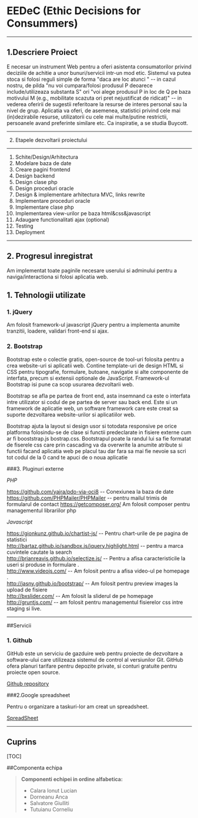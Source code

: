 # EEDeC (Ethic Decisions for Consummers)

-----------------------

 1.Descriere Proiect
-------------------------------

E necesar un instrument Web pentru a oferi asistenta consumatorilor privind deciziile de achitie a unor bunuri/servicii intr-un mod etic. Sistemul va putea stoca si folosi reguli simple de forma "daca are loc <conditie> atunci <actiune>" -- in cazul nostru, de pilda "nu voi cumpara/folosi produsul P deoarece include/utilizeaza substanta S" ori "voi alege produsul P in loc de Q pe baza motivului M (e.g., mobilitate scazuta ori pret nejustificat de ridicat)" -- in vederea oferirii de sugestii referitoare la resurse de interes personal sau la nivel de grup. Aplicatia va oferi, de asemenea, statistici privind cele mai (in)dezirabile resurse, utilizatorii cu cele mai multe/putine restrictii, persoanele avand preferinte similare etc. Ca inspiratie, a se studia Buycott.

---------------------
2. Etapele dezvoltarii proiectului
-----------------------
  
1. Schite/Design/Arhitectura
2. Modelare baza de date
3. Creare pagini frontend
4. Design backend
5. Design clase php
6. Design proceduri oracle
7. Design & implementare arhitectura MVC, links rewrite
8. Implementare proceduri oracle
9. Implementare clase php
10. Implementarea view-urilor pe baza html&css&javascript
11. Adaugare functionalitati ajax (optional)
12. Testing
13. Deployment

------------------------------
## 2. Progresul inregistrat
  
 Am implementat toate paginile necesare userului si adminului pentru a naviga/interactiona si folosi aplicatia web.
  


## 1. Tehnologii utilizate
  
### 1. jQuery

Am folosit framework-ul javascript jQuery pentru a implementa anumite tranzitii, loadere, validari front-end si ajax.


###  2. Bootstrap

Bootstrap este o colectie gratis, open-source de tool-uri folosita pentru a crea website-uri si aplicatii web. Contine template-uri de design HTML si CSS pentru tipografie, formulare, butoane, navigatie si alte componente de interfata, precum si extensii optionale de JavaScript. Framework-ul Bootstrap isi pune ca scop usurarea dezvoltarii web.

Bootstrap se afla pe partea de front end, asta insemnand ca este o interfata intre utilizator si codul de pe partea de server sau back end. Este si un framework de aplicatie web, un software framework care este creat  sa suporte dezvoltarea website-urilor si aplicatiilor web.

Bootstrap ajuta la layout si design usor si totodata responsive pe orice platforma  folosindu-se de clase si functii predeclarate in fisiere externe cum ar fi booststrap.js bostrap.css.  Bootstrapul poate la randul lui sa fie formatat de fiserele css care prin cascading va da overwrite la anumite atribute si functii facand aplicatia web pe placul tau dar fara sa mai fie nevoie sa scri tot codul de la 0 cand te apuci de o noua aplicatie


###3. Pluginuri externe

*PHP*

 https://github.com/yajra/pdo-via-oci8 -- Conexiunea la baza de date
 https://github.com/PHPMailer/PHPMailer
    -- pentru mailul trimis de formularul de contact
 https://getcomposer.org/
    Am folosit composer pentru managementul librariilor php
    
 *Javascript*
 
 https://gionkunz.github.io/chartist-js/ -- Pentru chart-urile de pe pagina de statistici<br/>
 http://bartaz.github.io/sandbox.js/jquery.highlight.html -- pentru a marca cuvintele cautate la search<br/>
 http://brianreavis.github.io/selectize.js/ -- Pentru a afisa caracteristicile la useri si produse in formulare . <br/>
 http://www.videojs.com/ -- Am folosit pentru a afisa video-ul pe homepage .<br/>
 http://jasny.github.io/bootstrap/ -- Am folosit pentru preview images la upload de fisiere<br/>
 http://bxslider.com/ -- Am folosit la sliderul de pe homepage <br/>
 http://gruntjs.com/ -- am folosit pentru managementul fisierelor css intre staging si live. 
    
    
    

---------
##Servicii
 
### 1. Github

GitHub este un serviciu de gazduire web pentru proiecte de dezvoltare a software-ului care utilizeaza sistemul de control al versiunilor Git. GitHub ofera planuri tarifare pentru depozite private, si conturi gratuite pentru proiecte open source.

[Github repository](https://github.com/hoenirvili/EDeC)

###2.Google spreadsheet

Pentru o organizare a taskuri-lor am creat un spreadsheet.

[SpreadSheet](https://docs.google.com/spreadsheets/d/1aSD-UlUJ1J87Xt5B11S6B8PxRxyz-A5sQaJck6xez-s/edit#gid=1616345261)

----------------------
Cuprins
-----------------------

[TOC]


##Componenta echipa

> **Componenti echipei in ordine alfabetica:**
> 
>- Calara Ionut Lucian
>- Dorneanu Anca
>- Salvatore Giulliti
>- Tutuianu Corneliu